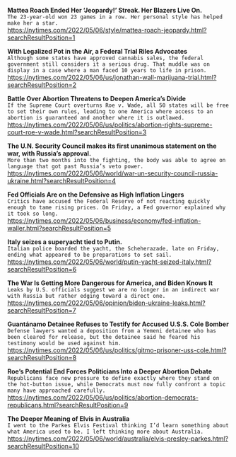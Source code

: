 **Mattea Roach Ended Her ‘Jeopardy!’ Streak. Her Blazers Live On.**\
`The 23-year-old won 23 games in a row. Her personal style has helped make her a star.`\
https://nytimes.com/2022/05/06/style/mattea-roach-jeopardy.html?searchResultPosition=1

**With Legalized Pot in the Air, a Federal Trial Riles Advocates**\
`Although some states have approved cannabis sales, the federal government still considers it a serious drug. That muddle was on display in a case where a man faced 10 years to life in prison.`\
https://nytimes.com/2022/05/06/us/jonathan-wall-marijuana-trial.html?searchResultPosition=2

**Battle Over Abortion Threatens to Deepen America’s Divide**\
`If the Supreme Court overturns Roe v. Wade, all 50 states will be free to set their own rules, leading to one America where access to an abortion is guaranteed and another where it is outlawed.`\
https://nytimes.com/2022/05/06/us/politics/abortion-rights-supreme-court-roe-v-wade.html?searchResultPosition=3

**The U.N. Security Council makes its first unanimous statement on the war, with Russia’s approval.**\
`More than two months into the fighting, the body was able to agree on language that got past Russia’s veto power.`\
https://nytimes.com/2022/05/06/world/war-un-security-council-russia-ukraine.html?searchResultPosition=4

**Fed Officials Are on the Defensive as High Inflation Lingers**\
`Critics have accused the Federal Reserve of not reacting quickly enough to tame rising prices. On Friday, a Fed governor explained why it took so long.`\
https://nytimes.com/2022/05/06/business/economy/fed-inflation-waller.html?searchResultPosition=5

**Italy seizes a superyacht tied to Putin.**\
`Italian police boarded the yacht, the Scheherazade, late on Friday, ending what appeared to be preparations to set sail.`\
https://nytimes.com/2022/05/06/world/putin-yacht-seized-italy.html?searchResultPosition=6

**The War Is Getting More Dangerous for America, and Biden Knows It**\
`Leaks by U.S. officials suggest we are no longer in an indirect war with Russia but rather edging toward a direct one.`\
https://nytimes.com/2022/05/06/opinion/biden-ukraine-leaks.html?searchResultPosition=7

**Guantánamo Detainee Refuses to Testify for Accused U.S.S. Cole Bomber**\
`Defense lawyers wanted a deposition from a Yemeni detainee who has been cleared for release, but the detainee said he feared his testimony would be used against him.`\
https://nytimes.com/2022/05/06/us/politics/gitmo-prisoner-uss-cole.html?searchResultPosition=8

**Roe’s Potential End Forces Politicians Into a Deeper Abortion Debate**\
`Republicans face new pressure to define exactly where they stand on the hot-button issue, while Democrats must now fully confront a topic many have approached carefully.`\
https://nytimes.com/2022/05/06/us/politics/abortion-democrats-republicans.html?searchResultPosition=9

**The Deeper Meaning of Elvis in Australia**\
`I went to the Parkes Elvis Festival thinking I’d learn something about what America used to be. I left thinking more about Australia.`\
https://nytimes.com/2022/05/06/world/australia/elvis-presley-parkes.html?searchResultPosition=10

